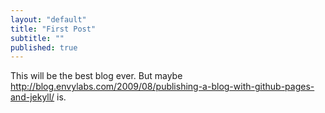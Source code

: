 ```yaml
---
layout: "default"
title: "First Post"
subtitle: ""
published: true
---
```


This will be the best blog ever. But maybe http://blog.envylabs.com/2009/08/publishing-a-blog-with-github-pages-and-jekyll/ is.

